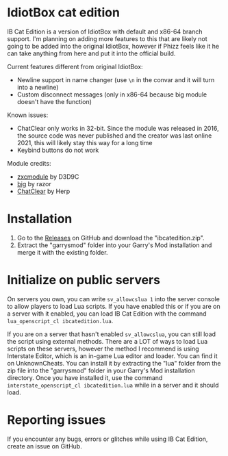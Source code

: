 # IdiotBox cat edition

IB Cat Edition is a version of IdiotBox with default and x86-64 branch support. I'm planning on adding more features to this that are likely not going to be added into the original IdiotBox, however if Phizz feels like it he can take anything from here and put it into the official build.

Current features different from original IdiotBox:
* Newline support in name changer (use `\n` in the convar and it will turn into a newline)
* Custom disconnect messages (only in x86-64 because big module doesn't have the function)

Known issues:
* ChatClear only works in 32-bit. Since the module was released in 2016, the source code was never published and the creator was last online 2021, this will likely stay this way for a long time
* Keybind buttons do not work

Module credits:
* [zxcmodule](https://github.com/tihomirocrew/zxcmodule) by D3D9C
* [big](https://github.com/6b45/engineprediction) by razor
* [ChatClear](https://www.mpgh.net/forum/showthread.php?t=1168652) by Herp

# Installation

1. Go to the [Releases](https://github.com/aaaasdfghjkllll/ibcatedition/releases) on GitHub and download the "ibcatedition.zip".
2. Extract the "garrysmod" folder into your Garry's Mod installation and merge it with the existing folder.

# Initialize on public servers

On servers you own, you can write `sv_allowcslua 1` into the server console to allow players to load Lua scripts. If you have enabled this or if you are on a server with it enabled, you can load IB Cat Edition with the command `lua_openscript_cl ibcatedition.lua`.

If you are on a server that hasn't enabled `sv_allowcslua`, you can still load the script using external methods. There are a LOT of ways to load Lua scripts on these servers, however the method I recommend is using Interstate Editor, which is an in-game Lua editor and loader. You can find it on UnknownCheats. You can install it by extracting the "lua" folder from the zip file into the "garrysmod" folder in your Garry's Mod installation directory. Once you have installed it, use the command `interstate_openscript_cl ibcatedition.lua` while in a server and it should load.

# Reporting issues

If you encounter any bugs, errors or glitches while using IB Cat Edition, create an issue on GitHub.